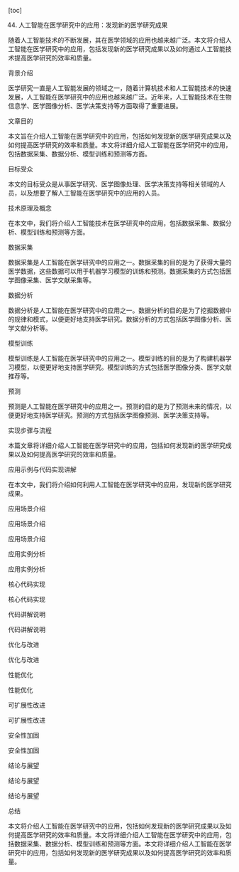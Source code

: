 
[toc]                    
                
                
44. 人工智能在医学研究中的应用：发现新的医学研究成果

随着人工智能技术的不断发展，其在医学领域的应用也越来越广泛。本文将介绍人工智能在医学研究中的应用，包括发现新的医学研究成果以及如何通过人工智能技术提高医学研究的效率和质量。

背景介绍

医学研究一直是人工智能发展的领域之一，随着计算机技术和人工智能技术的快速发展，人工智能在医学研究中的应用也越来越广泛。近年来，人工智能技术在生物信息学、医学图像分析、医学决策支持等方面取得了重要进展。

文章目的

本文旨在介绍人工智能在医学研究中的应用，包括如何发现新的医学研究成果以及如何提高医学研究的效率和质量。本文将详细介绍人工智能在医学研究中的应用，包括数据采集、数据分析、模型训练和预测等方面。

目标受众

本文的目标受众是从事医学研究、医学图像处理、医学决策支持等相关领域的人员，以及想要了解人工智能在医学研究中的应用的人员。

技术原理及概念

在本文中，我们将介绍人工智能技术在医学研究中的应用，包括数据采集、数据分析、模型训练和预测等方面。

数据采集

数据采集是人工智能在医学研究中的应用之一。数据采集的目的是为了获得大量的医学数据，这些数据可以用于机器学习模型的训练和预测。数据采集的方式包括医学图像采集、医学文献采集等。

数据分析

数据分析是人工智能在医学研究中的应用之一。数据分析的目的是为了挖掘数据中的规律和模式，以便更好地支持医学研究。数据分析的方式包括医学图像分析、医学文献分析等。

模型训练

模型训练是人工智能在医学研究中的应用之一。模型训练的目的是为了构建机器学习模型，以便更好地支持医学研究。模型训练的方式包括医学图像分类、医学文献推荐等。

预测

预测是人工智能在医学研究中的应用之一。预测的目的是为了预测未来的情况，以便更好地支持医学研究。预测的方式包括医学图像预测、医学决策支持等。

实现步骤与流程

本篇文章将详细介绍人工智能在医学研究中的应用，包括如何发现新的医学研究成果以及如何提高医学研究的效率和质量。

应用示例与代码实现讲解

在本文中，我们将介绍如何利用人工智能在医学研究中的应用，发现新的医学研究成果。

应用场景介绍

应用场景介绍

应用场景介绍

应用实例分析

应用实例分析

核心代码实现

核心代码实现

代码讲解说明

代码讲解说明

优化与改进

优化与改进

性能优化

性能优化

可扩展性改进

可扩展性改进

安全性加固

安全性加固

结论与展望

结论与展望

结论与展望

总结

本文将介绍人工智能在医学研究中的应用，包括如何发现新的医学研究成果以及如何提高医学研究的效率和质量。本文将详细介绍人工智能在医学研究中的应用，包括数据采集、数据分析、模型训练和预测等方面。本文将详细介绍人工智能在医学研究中的应用，包括如何发现新的医学研究成果以及如何提高医学研究的效率和质量。

